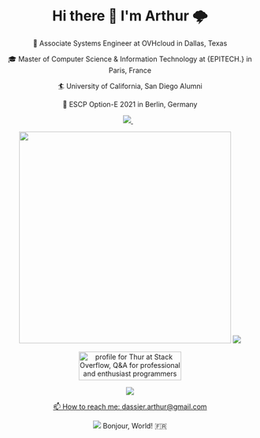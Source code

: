 <h1 align='center'>
  Hi there 👋 I'm Arthur 🌩️ 
</h1>

<p align='center'>
  🤠 Associate Systems Engineer at OVHcloud in Dallas, Texas
</p>
<p align='center'>
  🎓 Master of Computer Science & Information Technology at {EPITECH.} in Paris, France
</p>
<p align='center'>
  🏄 University of California, San Diego Alumni
</p>
<p align='center'>
 🐻 ESCP Option-E 2021 in Berlin, Germany
</p>

<p align='center'>
  
  <!--<a href="https://wa.me/5518996643974?text=Olá!%20Alexandre">
    <img src="https://img.shields.io/badge/WHATSAPP-%2325D366.svg?&style=for-the-badge&logo=whatsapp&logoColor=white" />    
  </a>&nbsp;&nbsp;-->
  <a href="https://www.linkedin.com/in/arthurdassier/">
    <img src="https://img.shields.io/badge/linkedin-%230077B5.svg?&style=for-the-badge&logo=linkedin&logoColor=white" />
  </a>&nbsp;&nbsp;
  
</p>

<p align='center'>
  <a href="#"><img src="https://github-readme-stats.vercel.app/api?username=arthurdassier&show_icons=true&count_private=true&theme=dark" width="430"></a>
  <a href="#"><img src="https://github-readme-stats.vercel.app/api/top-langs/?username=arthurdassier&count_private=true&show_icons=true&theme=dark&layout=compact&langs_count=6&hide=blade,Makefile,CMake,Shell"></a>
</p>

<p align='center'>
  <a href="https://stackoverflow.com/users/11029790/thur"><img src="https://stackoverflow.com/users/flair/11029790.png?theme=dark" width="208" height="58" alt="profile for Thur at Stack Overflow, Q&amp;A for professional and enthusiast programmers" title="profile for Thur at Stack Overflow, Q&amp;A for professional and enthusiast programmers"></a>
</p>


<p align='center'>
  <a href="#"><img src="https://github-profile-trophy.vercel.app/?username=arthurdassier&theme=chalk"</a>
</p>


<p align='center'>
  📫 How to reach me: <a href='https://www.linkedin.com/in/arthurdassier/'>dassier.arthur@gmail.com</a>
</p>

<p align='center'>
  <a href="#"><img src="https://komarev.com/ghpvc/?username=arthurdassier"></a> Bonjour, World! 🇫🇷
</p>

<!--
**ArthurDassier/ArthurDassier** is a ✨ _special_ ✨ repository because its `README.md` (this file) appears on your GitHub profile.

Here are some ideas to get you started:

- 🔭 I’m currently working on ...
- 🌱 I’m currently learning ...
- 👯 I’m looking to collaborate on ...
- 🤔 I’m looking for help with ...
- 💬 Ask me about ...
- 📫 How to reach me: ...
- 😄 Pronouns: ...
- ⚡ Fun fact: ...
- 🌩️ 
-->
